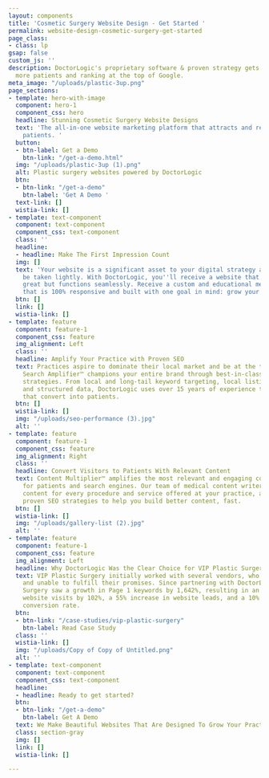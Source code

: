 ```yaml
---
layout: components
title: 'Cosmetic Surgery Website Design - Get Started '
permalink: website-design-cosmetic-surgery-get-started
page_class:
- class: lp
gsap: false
custom_js: ''
description: DoctorLogic's proprietary software & proven strategy gets you found by
  more patients and ranking at the top of Google.
meta_image: "/uploads/plastic-3up.png"
page_sections:
- template: hero-with-image
  component: hero-1
  component_css: hero
  headline: Stunning Cosmetic Surgery Website Designs
  text: 'The all-in-one website marketing platform that attracts and retains more
    patients. '
  button:
  - btn-label: Get a Demo
    btn-link: "/get-a-demo.html"
  img: "/uploads/plastic-3up (1).png"
  alt: Plastic surgery websites powered by DoctorLogic
  btn:
  - btn-link: "/get-a-demo"
    btn-label: 'Get A Demo '
  text-link: []
  wistia-link: []
- template: text-component
  component: text-component
  component_css: text-component
  class: ''
  headline:
  - headline: Make The First Impression Count
  img: []
  text: 'Your website is a significant asset to your digital strategy and should not
    be taken lightly. With DoctorLogic, you''ll receive a website that not only looks
    great but functions seamlessly. Receive a custom and educational medical website
    that is 100% responsive and built with one goal in mind: grow your practice.'
  btn: []
  link: []
  wistia-link: []
- template: feature
  component: feature-1
  component_css: feature
  img_alignment: Left
  class: ''
  headline: Amplify Your Practice with Proven SEO
  text: Practices aspire to dominate their local market and be at the top of Google.
    Search Amplifier™ champions your entire brand through best-in-class medical SEO
    strategies. From local and long-tail keyword targeting, local listing management,
    and structured data, DoctorLogic uses over 15 years of experience to deliver visitors
    that convert into patients.
  btn: []
  wistia-link: []
  img: "/uploads/seo-performance (3).jpg"
  alt: ''
- template: feature
  component: feature-1
  component_css: feature
  img_alignment: Right
  class: ''
  headline: Convert Visitors to Patients With Relevant Content
  text: Content Multiplier™ amplifies the most relevant and engaging content pages
    for patients and search engines. Our team of medical content writers provide custom
    content for every procedure and service offered at your practice, all while utilizing
    proven SEO strategies to help you build better content, fast.
  btn: []
  wistia-link: []
  img: "/uploads/gallery-list (2).jpg"
  alt: ''
- template: feature
  component: feature-1
  component_css: feature
  img_alignment: Left
  headline: Why DoctorLogic Was the Clear Choice for VIP Plastic Surgery
  text: VIP Plastic Surgery initially worked with several vendors, who were costly
    and unable to fulfill their promises. Since partnering with DoctorLogic, VIP Plastic
    Surgery saw a growth in Page 1 keywords by 1,642%, resulting in an increase in
    website visits by 102%, a 55% increase in website leads, and a 10% lead-to-patient
    conversion rate.
  btn:
  - btn-link: "/case-studies/vip-plastic-surgery"
    btn-label: Read Case Study
  class: ''
  wistia-link: []
  img: "/uploads/Copy of Copy of Untitled.png"
  alt: ''
- template: text-component
  component: text-component
  component_css: text-component
  headline:
  - headline: Ready to get started?
  btn:
  - btn-link: "/get-a-demo"
    btn-label: Get A Demo
  text: We Make Beautiful Websites That Are Designed To Grow Your Practice
  class: section-gray
  img: []
  link: []
  wistia-link: []

---
```

